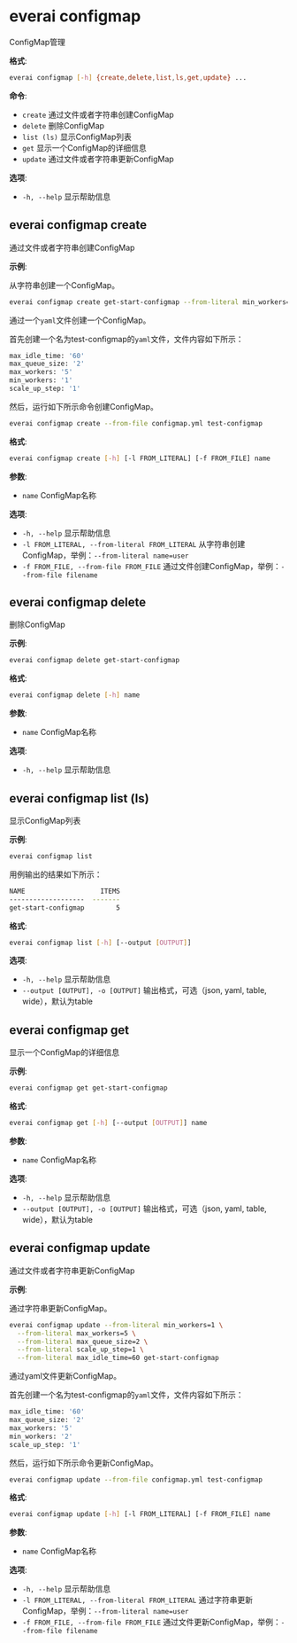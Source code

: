 # everai configmap
ConfigMap管理  

**格式**:  
```bash
everai configmap [-h] {create,delete,list,ls,get,update} ...
```

**命令**:  

* `create`              通过文件或者字符串创建ConfigMap  
* `delete`              删除ConfigMap  
* `list (ls)`           显示ConfigMap列表  
* `get`                 显示一个ConfigMap的详细信息  
* `update`              通过文件或者字符串更新ConfigMap  

**选项**:  
* `-h, --help`            显示帮助信息  
 
## everai configmap create              
通过文件或者字符串创建ConfigMap  

**示例**:  

从字符串创建一个ConfigMap。  

```bash  
everai configmap create get-start-configmap --from-literal min_workers=1
```

通过一个`yaml`文件创建一个ConfigMap。  

首先创建一个名为test-configmap的`yaml`文件，文件内容如下所示：  

```bash
max_idle_time: '60'
max_queue_size: '2'
max_workers: '5'
min_workers: '1'
scale_up_step: '1'
```
然后，运行如下所示命令创建ConfigMap。  

```bash  
everai configmap create --from-file configmap.yml test-configmap
```

**格式**: 
```bash 
everai configmap create [-h] [-l FROM_LITERAL] [-f FROM_FILE] name
```

**参数**:  
  * `name`                  ConfigMap名称

**选项**:  
* `-h, --help`            显示帮助信息  
* `-l FROM_LITERAL, --from-literal FROM_LITERAL`
                        从字符串创建ConfigMap，举例：`--from-literal name=user`  
* `-f FROM_FILE, --from-file FROM_FILE`
                        通过文件创建ConfigMap，举例：`--from-file filename`  

## everai configmap delete              
删除ConfigMap  

**示例**:  
```bash
everai configmap delete get-start-configmap
```
**格式**: 
```bash
everai configmap delete [-h] name
```

**参数**:  
  * `name`        ConfigMap名称

**选项**:
* `-h, --help`  显示帮助信息

## everai configmap list (ls)           
显示ConfigMap列表  

**示例**:  
```bash
everai configmap list
```
用例输出的结果如下所示：    
```bash
NAME                   ITEMS
-------------------  -------
get-start-configmap        5
```

**格式**: 
```bash
everai configmap list [-h] [--output [OUTPUT]]
```
**选项**:  
* `-h, --help`            显示帮助信息  
* `--output [OUTPUT], -o [OUTPUT]`
                        输出格式，可选（json, yaml, table, wide），默认为table  

## everai configmap get                 
显示一个ConfigMap的详细信息  

**示例**:  
```bash  
everai configmap get get-start-configmap
```

**格式**:  
```bash
everai configmap get [-h] [--output [OUTPUT]] name  
```

**参数**:  
  * `name`                  ConfigMap名称

**选项**:  
* `-h, --help`            显示帮助信息  
* `--output [OUTPUT], -o [OUTPUT]`
                        输出格式，可选（json, yaml, table, wide），默认为table

## everai configmap update              
通过文件或者字符串更新ConfigMap  

**示例**:  

通过字符串更新ConfigMap。

```bash  
everai configmap update --from-literal min_workers=1 \
  --from-literal max_workers=5 \
  --from-literal max_queue_size=2 \
  --from-literal scale_up_step=1 \
  --from-literal max_idle_time=60 get-start-configmap
```

通过yaml文件更新ConfigMap。

首先创建一个名为test-configmap的`yaml`文件，文件内容如下所示：  

```bash
max_idle_time: '60'
max_queue_size: '2'
max_workers: '5'
min_workers: '2'
scale_up_step: '1'
```

然后，运行如下所示命令更新ConfigMap。  

```bash  
everai configmap update --from-file configmap.yml test-configmap
```

**格式**: 
```bash
everai configmap update [-h] [-l FROM_LITERAL] [-f FROM_FILE] name
```

**参数**:  
  * `name`                  ConfigMap名称

**选项**:  
* `-h, --help`            显示帮助信息  
* `-l FROM_LITERAL, --from-literal FROM_LITERAL`  通过字符串更新ConfigMap，举例：`--from-literal name=user`  
* `-f FROM_FILE, --from-file FROM_FILE`  通过文件更新ConfigMap，举例：`--from-file filename`  
